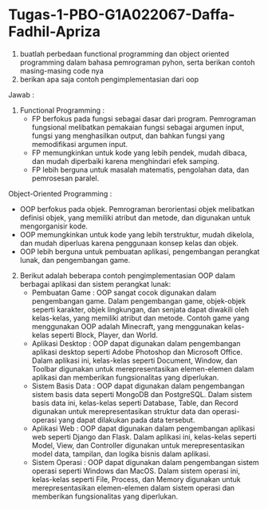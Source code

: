 # Tugas-1-PBO-G1A022067-Daffa-Fadhil-Apriza

1. buatlah perbedaan functional programming dan object oriented programming dalam bahasa pemrograman pyhon, serta berikan contoh masing-masing code nya
2. berikan apa saja contoh pengimplementasian dari oop

Jawab :

1. Functional Programming :
   - FP berfokus pada fungsi sebagai dasar dari program. Pemrograman fungsional melibatkan pemakaian fungsi sebagai argumen input, fungsi yang menghasilkan output, dan bahkan fungsi yang memodifikasi argumen input.
   - FP memungkinkan untuk kode yang lebih pendek, mudah dibaca, dan mudah diperbaiki karena menghindari efek samping.
   - FP lebih berguna untuk masalah matematis, pengolahan data, dan pemrosesan paralel.

Object-Oriented Programming  :
   - OOP berfokus pada objek. Pemrograman berorientasi objek melibatkan definisi objek, yang memiliki atribut dan metode, dan digunakan untuk mengorganisir kode.
   - OOP memungkinkan untuk kode yang lebih terstruktur, mudah dikelola, dan mudah diperluas karena penggunaan konsep kelas dan objek.
   - OOP lebih berguna untuk pembuatan aplikasi, pengembangan perangkat lunak, dan pengembangan game.

2. Berikut adalah beberapa contoh pengimplementasian OOP dalam berbagai aplikasi dan sistem perangkat lunak:
   - Pembuatan Game  :
     OOP sangat cocok digunakan dalam pengembangan game. Dalam pengembangan game, objek-objek seperti karakter, objek lingkungan, dan senjata dapat diwakili oleh kelas-kelas, yang memiliki atribut dan metode. Contoh game yang menggunakan OOP adalah Minecraft, yang menggunakan kelas-kelas seperti Block, Player, dan World.
   - Aplikasi Desktop   :
     OOP dapat digunakan dalam pengembangan aplikasi desktop seperti Adobe Photoshop dan Microsoft Office. Dalam aplikasi ini, kelas-kelas seperti Document, Window, dan Toolbar digunakan untuk merepresentasikan elemen-elemen dalam aplikasi dan memberikan fungsionalitas yang diperlukan.
   - Sistem Basis Data  :
     OOP dapat digunakan dalam pengembangan sistem basis data seperti MongoDB dan PostgreSQL. Dalam sistem basis data ini, kelas-kelas seperti Database, Table, dan Record digunakan untuk merepresentasikan struktur data dan operasi-operasi yang dapat dilakukan pada data tersebut.
   - Aplikasi Web :
     OOP dapat digunakan dalam pengembangan aplikasi web seperti Django dan Flask. Dalam aplikasi ini, kelas-kelas seperti Model, View, dan Controller digunakan untuk merepresentasikan model data, tampilan, dan logika bisnis dalam aplikasi.
   - Sistem Operasi  :
     OOP dapat digunakan dalam pengembangan sistem operasi seperti Windows dan MacOS. Dalam sistem operasi ini, kelas-kelas seperti File, Process, dan Memory digunakan untuk merepresentasikan elemen-elemen dalam sistem operasi dan memberikan fungsionalitas yang diperlukan.
